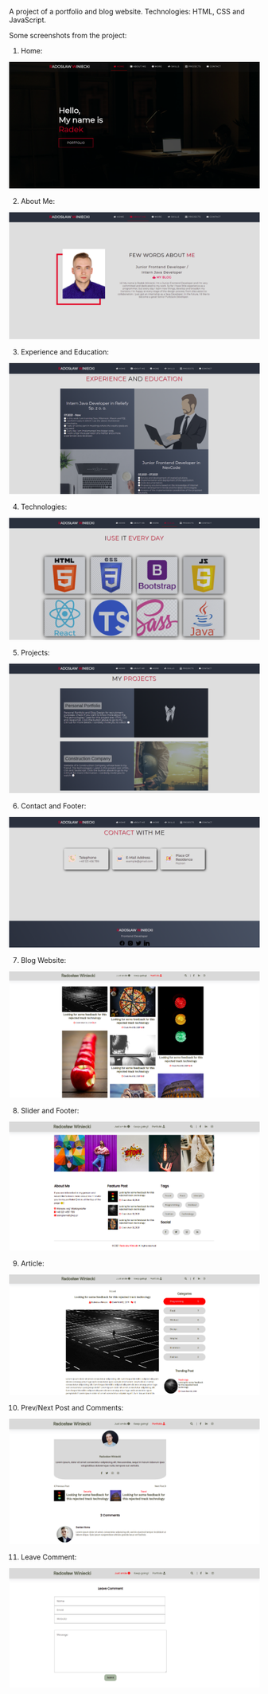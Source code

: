 A project of a portfolio and blog website. Technologies: HTML, CSS and JavaScript.

Some screenshots from the project:

1. Home:

![screenshot](screenshots/hello.png)

2. About Me:

![screenshot](screenshots/about.png)

3. Experience and Education:

![screenshot](screenshots/experience.png)

4. Technologies:

![screenshot](screenshots/skills.png)

5. Projects:

![screenshot](screenshots/projects.png)

6. Contact and Footer:

![screenshot](screenshots/contact.png)

7. Blog Website:

![screenshot](screenshots/blog.png)

8. Slider and Footer:

![screenshot](screenshots/slider.png)

9. Article:

![screenshot](screenshots/article.png)

10. Prev/Next Post and Comments:

![screenshot](screenshots/comments.png)

11. Leave Comment:

![screenshot](screenshots/leave.png)
